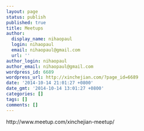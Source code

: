 ```yaml
---
layout: page
status: publish
published: true
title: Meetups
author:
  display_name: nihaopaul
  login: nihaopaul
  email: nihaopaul@gmail.com
  url: ''
author_login: nihaopaul
author_email: nihaopaul@gmail.com
wordpress_id: 6689
wordpress_url: http://xinchejian.com/?page_id=6689
date: '2014-10-14 21:01:27 +0800'
date_gmt: '2014-10-14 13:01:27 +0800'
categories: []
tags: []
comments: []
---
```

<p>http:&#47;&#47;www.meetup.com&#47;xinchejian-meetup&#47;</p>
